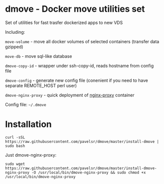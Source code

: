 # dmove - Docker move utilities set

Set of utilities for fast trasfer dockerized apps to new VDS

Including:

`move-volume` - move all docker volumes of selected containers (transfer data gzipped)

`move-db` - move sql-like database

`dmove-copy-id` - wrapper under ssh-copy-id, reads hostname from config file

`dmove-config` - generate new config file (conenient if you need to have separate REMOTE_HOST perl user)

`dmove-nginx-proxy` - quick deployment of [nginx-proxy](https://github.com/jwilder/nginx-proxy) container

Config file: `~/.dmove`

# Installation

```
curl -sSL https://raw.githubusercontent.com/pavelsr/dmove/master/install-dmove | sudo bash
```

Just dmove-nginx-proxy:

```
sudo wget https://raw.githubusercontent.com/pavelsr/dmove/master/install-dmove-nginx-proxy -O /usr/local/bin/dmove-nginx-proxy && sudo chmod +x /usr/local/bin/dmove-nginx-proxy
```
